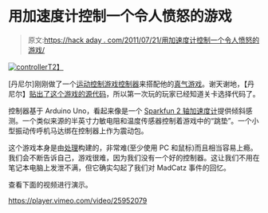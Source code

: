 # 用加速度计控制一个令人愤怒的游戏

> 原文:[https://hack aday . com/2011/07/21/用加速度计控制一个令人愤怒的游戏/](https://hackaday.com/2011/07/21/controlling-an-infuriating-game-with-an-accelerometer/)

[![](../Images/ac21de132565f494995914e9dbfca117.png "controller")T2】](http://hackaday.com/wp-content/uploads/2011/07/controller.png)

[丹尼尔]刚刚做了一个[运动控制游戏控制器](http://vimeo.com/25952079)来搭配他的[真气游戏](http://www.switch-estudios.com.mx/games/smartball.html)。谢天谢地，【丹尼尔】[贴出了这个游戏的源代码](http://www.switch-estudios.com.mx/games/SmartBall.pde)，所以第一次玩的玩家已经知道关卡选择代码了。

控制器基于 Arduino Uno，看起来像是一个 [Sparkfun 2 轴加速度计](http://www.sparkfun.com/products/844)提供倾斜感测。一个类似来源的半英寸力敏电阻和温度传感器控制着游戏中的“跳垫”。一个小型振动传呼机马达绑在控制器上作为震动包。

这个游戏本身是由[处理](http://processing.org/)构建的，非常难(至少使用 PC 和鼠标)而且相当容易上瘾。我们会不断告诉自己，游戏很难，因为我们没有一个好的控制器。这让我们不用在笔记本电脑上发泄不满，但它确实勾起了我们对 MadCatz 事件的回忆。

查看下面的视频进行演示。

<https://player.vimeo.com/video/25952079>

</div> </body> </html>